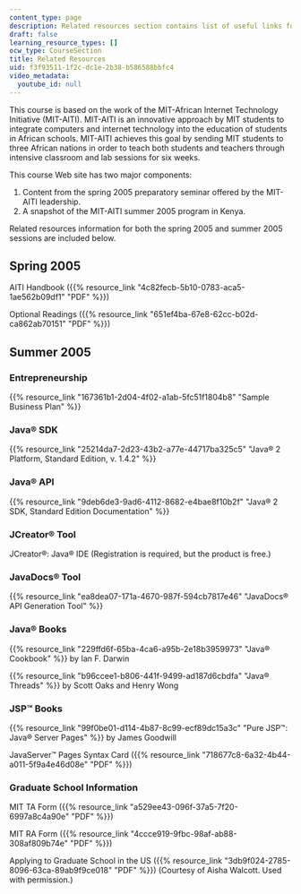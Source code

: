 ```yaml
---
content_type: page
description: Related resources section contains list of useful links for the course.
draft: false
learning_resource_types: []
ocw_type: CourseSection
title: Related Resources
uid: f3f93511-1f2c-dc1e-2b38-b586588bbfc4
video_metadata:
  youtube_id: null
---
```

This course is based on the work of the MIT-African Internet Technology Initiative (MIT-AITI). MIT-AITI is an innovative approach by MIT students to integrate computers and internet technology into the education of students in African schools. MIT-AITI achieves this goal by sending MIT students to three African nations in order to teach both students and teachers through intensive classroom and lab sessions for six weeks.

This course Web site has two major components:

1. Content from the spring 2005 preparatory seminar offered by the MIT-AITI leadership.
2. A snapshot of the MIT-AITI summer 2005 program in Kenya.

Related resources information for both the spring 2005 and summer 2005 sessions are included below.

## Spring 2005

AITI Handbook ({{% resource_link "4c82fecb-5b10-0783-aca5-1ae562b09df1" "PDF" %}})

Optional Readings ({{% resource_link "651ef4ba-67e8-62cc-b02d-ca862ab70151" "PDF" %}})

## Summer 2005

### Entrepreneurship

{{% resource_link "167361b1-2d04-4f02-a1ab-5fc51f1804b8" "Sample Business Plan" %}}

### Java® SDK

{{% resource_link "25214da7-2d23-43b2-a77e-44717ba325c5" "Java® 2 Platform, Standard Edition, v. 1.4.2" %}}

### Java® API

{{% resource_link "9deb6de3-9ad6-4112-8682-e4bae8f10b2f" "Java® 2 SDK, Standard Edition Documentation" %}}

### JCreator® Tool

JCreator®: Java® IDE (Registration is required, but the product is free.)

### JavaDocs® Tool

{{% resource_link "ea8dea07-171a-4670-987f-594cb7817e46" "JavaDocs® API Generation Tool" %}}

### Java® Books

{{% resource_link "229ffd6f-65ba-4ca6-a95b-2e18b3959973" "Java® Cookbook" %}} by Ian F. Darwin

{{% resource_link "b96ccee1-b806-441f-9499-ad187d6cbdfa" "Java® Threads" %}} by Scott Oaks and Henry Wong

### JSP™ Books

{{% resource_link "99f0be01-d114-4b87-8c99-ecf89dc15a3c" "Pure JSP™: Java® Server Pages" %}} by James Goodwill

JavaServer™ Pages Syntax Card ({{% resource_link "718677c8-6a32-4b44-a011-5f9a4e46d08e" "PDF" %}})

### Graduate School Information

MIT TA Form ({{% resource_link "a529ee43-096f-37a5-7f20-6997a8c4a90e" "PDF" %}})

MIT RA Form ({{% resource_link "4ccce919-9fbc-98af-ab88-308af809b74e" "PDF" %}})

Applying to Graduate School in the US ({{% resource_link "3db9f024-2785-8096-63ca-89ab9f9ce018" "PDF" %}}) (Courtesy of Aisha Walcott. Used with permission.)
